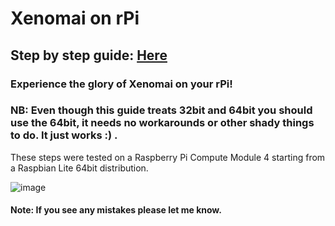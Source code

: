 # Xenomai on rPi
## Step by step guide: [Here](https://george117.github.io/rPi_Xenomai/)

### Experience the glory of Xenomai on your rPi!
### NB: Even though this guide treats 32bit and 64bit you should use the 64bit, it needs no workarounds or other shady things to do. It just works :) .


These steps were tested on a Raspberry Pi Compute Module 4 starting from a Raspbian Lite 64bit distribution.

![image](https://user-images.githubusercontent.com/25773586/233063151-2eb5e573-a403-4abc-960d-fc311c137bc7.png)

#### Note: If you see any mistakes please let me know.
